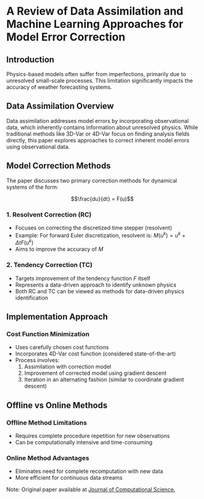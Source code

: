 # A Review of Data Assimilation and Machine Learning Approaches for Model Error Correction

## Introduction
Physics-based models often suffer from imperfections, primarily due to unresolved small-scale processes. This limitation significantly impacts the accuracy of weather forecasting systems.

## Data Assimilation Overview
Data assimilation addresses model errors by incorporating observational data, which inherently contains information about unresolved physics. While traditional methods like 3D-Var or 4D-Var focus on finding analysis fields directly, this paper explores approaches to correct inherent model errors using observational data.

## Model Correction Methods
The paper discusses two primary correction methods for dynamical systems of the form:

$$\frac{du}{dt} = F(u)$$

### 1. Resolvent Correction (RC)
- Focuses on correcting the discretized time stepper (resolvent)
- Example: For forward Euler discretization, resolvent is:
  $M(u^k) = u^k + \Delta t F(u^k)$
- Aims to improve the accuracy of $M$

### 2. Tendency Correction (TC)
- Targets improvement of the tendency function $F$ itself
- Represents a data-driven approach to identify unknown physics
- Both RC and TC can be viewed as methods for data-driven physics identification

## Implementation Approach
### Cost Function Minimization
- Uses carefully chosen cost functions
- Incorporates 4D-Var cost function (considered state-of-the-art)
- Process involves:
    1. Assimilation with correction model
    2. Improvement of corrected model using gradient descent
    3. Iteration in an alternating fashion (similar to coordinate gradient descent)

## Offline vs Online Methods
### Offline Method Limitations
- Requires complete procedure repetition for new observations
- Can be computationally intensive and time-consuming

### Online Method Advantages
- Eliminates need for complete recomputation with new data
- More efficient for continuous data streams

Note: Original paper available at [Journal of Computational Science.](https://www.sciencedirect.com/science/articles/pii/S1877750321001435)